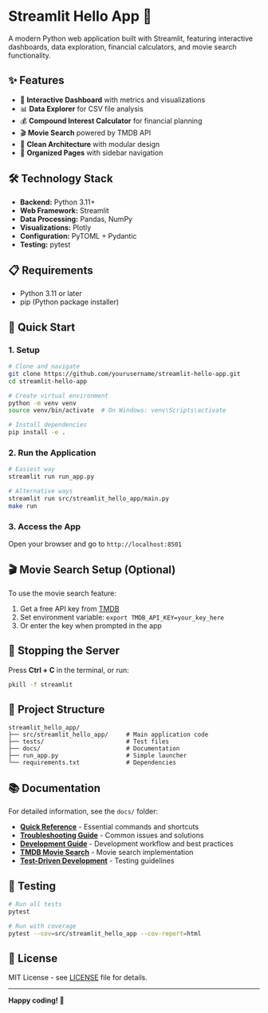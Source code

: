 # Streamlit Hello App 🚀

A modern Python web application built with Streamlit, featuring interactive dashboards, data exploration, financial calculators, and movie search functionality.

## ✨ Features

- 🎨 **Interactive Dashboard** with metrics and visualizations
- 📊 **Data Explorer** for CSV file analysis
- 💰 **Compound Interest Calculator** for financial planning
- 🎬 **Movie Search** powered by TMDB API
- 🔧 **Clean Architecture** with modular design
- 📁 **Organized Pages** with sidebar navigation

## 🛠️ Technology Stack

- **Backend:** Python 3.11+
- **Web Framework:** Streamlit
- **Data Processing:** Pandas, NumPy
- **Visualizations:** Plotly
- **Configuration:** PyTOML + Pydantic
- **Testing:** pytest

## 📋 Requirements

- Python 3.11 or later
- pip (Python package installer)

## 🚀 Quick Start

### 1. Setup

```bash
# Clone and navigate
git clone https://github.com/yourusername/streamlit-hello-app.git
cd streamlit-hello-app

# Create virtual environment
python -m venv venv
source venv/bin/activate  # On Windows: venv\Scripts\activate

# Install dependencies
pip install -e .
```

### 2. Run the Application

```bash
# Easiest way
streamlit run run_app.py

# Alternative ways
streamlit run src/streamlit_hello_app/main.py
make run
```

### 3. Access the App

Open your browser and go to `http://localhost:8501`

## 🎬 Movie Search Setup (Optional)

To use the movie search feature:

1. Get a free API key from [TMDB](https://www.themoviedb.org/settings/api)
2. Set environment variable: `export TMDB_API_KEY=your_key_here`
3. Or enter the key when prompted in the app

## 🛑 Stopping the Server

Press **Ctrl + C** in the terminal, or run:
```bash
pkill -f streamlit
```

## 📁 Project Structure

```
streamlit_hello_app/
├── src/streamlit_hello_app/     # Main application code
├── tests/                       # Test files
├── docs/                        # Documentation
├── run_app.py                   # Simple launcher
└── requirements.txt             # Dependencies
```

## 📚 Documentation

For detailed information, see the `docs/` folder:

- **[Quick Reference](docs/QUICK_REFERENCE.md)** - Essential commands and shortcuts
- **[Troubleshooting Guide](docs/TROUBLESHOOTING.md)** - Common issues and solutions
- **[Development Guide](docs/DEVELOPMENT_GUIDE.md)** - Development workflow and best practices
- **[TMDB Movie Search](docs/TMDB_MOVIE_SEARCH.md)** - Movie search implementation
- **[Test-Driven Development](docs/TEST_DRIVEN_DEVELOPMENT.md)** - Testing guidelines

## 🧪 Testing

```bash
# Run all tests
pytest

# Run with coverage
pytest --cov=src/streamlit_hello_app --cov-report=html
```

## 📝 License

MIT License - see [LICENSE](LICENSE) file for details.

---

**Happy coding! 🎉**
